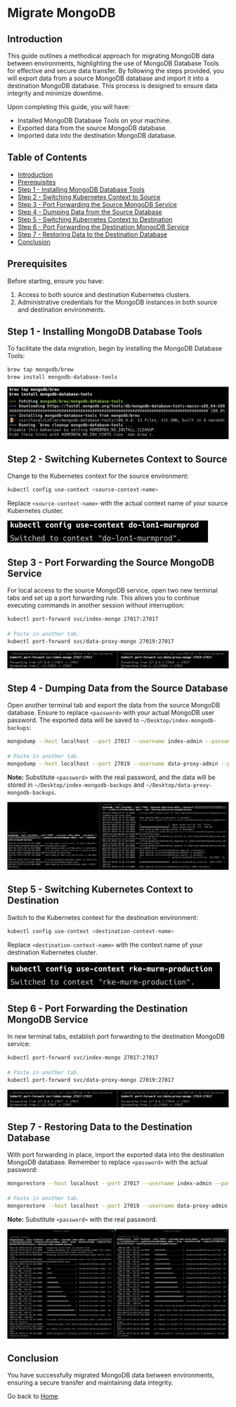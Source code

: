 # Migrate MongoDB

## Introduction

This guide outlines a methodical approach for migrating MongoDB data between environments, highlighting the use of MongoDB Database Tools for effective and secure data transfer. By following the steps provided, you will export data from a source MongoDB database and import it into a destination MongoDB database. This process is designed to ensure data integrity and minimize downtime.

Upon completing this guide, you will have:

- Installed MongoDB Database Tools on your machine.
- Exported data from the source MongoDB database.
- Imported data into the destination MongoDB database.

## Table of Contents

- [Introduction](#introduction)
- [Prerequisites](#prerequisites)
- [Step 1 - Installing MongoDB Database Tools](#step-1---installing-mongodb-database-tools)
- [Step 2 - Switching Kubernetes Context to Source](#step-2---switching-kubernetes-context-to-source)
- [Step 3 - Port Forwarding the Source MongoDB Service](#step-3---port-forwarding-the-source-mongodb-service)
- [Step 4 - Dumping Data from the Source Database](#step-4---dumping-data-from-the-source-database)
- [Step 5 - Switching Kubernetes Context to Destination](#step-5---switching-kubernetes-context-to-destination)
- [Step 6 - Port Forwarding the Destination MongoDB Service](#step-6---port-forwarding-the-destination-mongodb-service)
- [Step 7 - Restoring Data to the Destination Database](#step-7---restoring-data-to-the-destination-database)
- [Conclusion](#conclusion)

## Prerequisites

Before starting, ensure you have:

1. Access to both source and destination Kubernetes clusters.
2. Administrative credentials for the MongoDB instances in both source and destination environments.

## Step 1 - Installing MongoDB Database Tools

To facilitate the data migration, begin by installing the MongoDB Database Tools:

```bash
brew tap mongodb/brew
brew install mongodb-database-tools
```

![Installing MongoDB Database Tools](./assets/images/mongodb-install-db-tools.png)

## Step 2 - Switching Kubernetes Context to Source

Change to the Kubernetes context for the source environment:

```bash
kubectl config use-context <source-context-name>
```

Replace `<source-context-name>` with the actual context name of your source Kubernetes cluster.

![Switching Kubernetes Context to Source](./assets/images/k8s-switch-context-to-source.png)

## Step 3 - Port Forwarding the Source MongoDB Service

For local access to the source MongoDB service, open two new terminal tabs and set up a port forwarding rule. This allows you to continue executing commands in another session without interruption:

```bash
kubectl port-forward svc/index-mongo 27017:27017

# Paste in another tab.
kubectl port-forward svc/data-proxy-mongo 27019:27017
```

![k8s Port Forward Source DB](./assets/images/k8s-port-forward-db.png)

## Step 4 - Dumping Data from the Source Database

Open another terminal tab and export the data from the source MongoDB database. Ensure to replace `<password>` with your actual MongoDB user password. The exported data will be saved to `~/Desktop/index-mongodb-backups`:

```bash
mongodump --host localhost --port 27017 --username index-admin --password <password> --authenticationDatabase admin --out ~/Desktop/index-mongodb-backups

# Paste in another tab.
mongodump --host localhost --port 27019 --username data-proxy-admin --password <password> --authenticationDatabase admin --out ~/Desktop/data-proxy-mongodb-backups
```

**Note:** Substitute `<password>` with the real password, and the data will be stored in `~/Desktop/index-mongodb-backups` and `~/Desktop/data-proxy-mongodb-backups`.

![Dump Data from the Source](./assets/images/mongodb-dump-data.png)

## Step 5 - Switching Kubernetes Context to Destination

Switch to the Kubernetes context for the destination environment:

```bash
kubectl config use-context <destination-context-name>
```

Replace `<destination-context-name>` with the context name of your destination Kubernetes cluster.

![k8s Switch context to Destination](./assets/images/k8s-switch-context-to-dest.png)

## Step 6 - Port Forwarding the Destination MongoDB Service

In new terminal tabs, establish port forwarding to the destination MongoDB service:

```bash
kubectl port-forward svc/index-mongo 27017:27017

# Paste in another tab.
kubectl port-forward svc/data-proxy-mongo 27019:27017
```

![k8s Port Forward Source DB](./assets/images/k8s-port-forward-db.png)

## Step 7 - Restoring Data to the Destination Database

With port forwarding in place, import the exported data into the destination MongoDB database. Remember to replace `<password>` with the actual password:

```bash
mongorestore --host localhost --port 27017 --username index-admin --password <password> --authenticationDatabase admin --drop --batchSize=500 --numInsertionWorkersPerCollection=1 --nsExclude="admin.*" ~/Desktop/index-mongodb-backups

# Paste in another tab.
mongorestore --host localhost --port 27019 --username data-proxy-admin --password <password> --authenticationDatabase admin --drop --batchSize=500 --numInsertionWorkersPerCollection=1 --nsExclude="admin.*" ~/Desktop/data-proxy-mongodb-backups
```

**Note:** Substitute `<password>` with the real password.

![MongoDB Restore Data](./assets/images/mongodb-restore-data.png)

## Conclusion

You have successfully migrated MongoDB data between environments, ensuring a secure transfer and maintaining data integrity.

Go back to [Home](../README.md).

